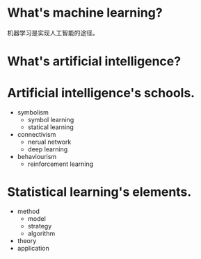 # What's machine learning?
机器学习是实现人工智能的途径。

# What's artificial intelligence?


# Artificial intelligence's schools.
- symbolism
    - symbol learning
    - statical learning
- connectivism
    - nerual network
    - deep learning
- behaviourism
    - reinforcement learning

# Statistical learning's elements.
 - method
    - model
    - strategy
    - algorithm
 - theory
 - application